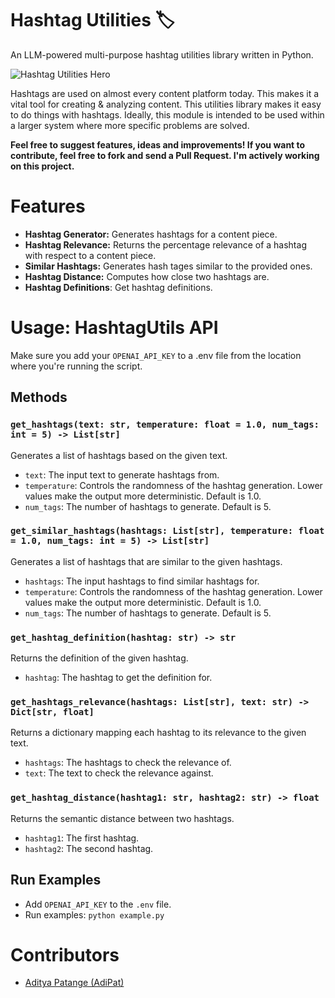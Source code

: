 # Hashtag Utilities 🏷️

An LLM-powered multi-purpose hashtag utilities library written in Python. 

![Hashtag Utilities Hero](https://raw.githubusercontent.com/AdiPat/hashtag_utils/main/images/hero.png)

Hashtags are used on almost every content platform today. This makes it a vital tool for creating & analyzing content. 
This utilities library makes it easy to do things with hashtags. Ideally, this module is intended to be used within a larger system where more specific problems are solved. 

**Feel free to suggest features, ideas and improvements! If you want to contribute, feel free to fork and send a Pull Request. I'm actively working on this project.**

# Features 
- **Hashtag Generator:** Generates hashtags for a content piece.
- **Hashtag Relevance:** Returns the percentage relevance of a hashtag with respect to a content piece.
- **Similar Hashtags:** Generates hash tages similar to the provided ones.
- **Hashtag Distance:** Computes how close two hashtags are.
- **Hashtag Definitions**: Get hashtag definitions. 


# Usage: HashtagUtils API

Make sure you add your `OPENAI_API_KEY` to a .env file from the location where you're running the script. 

## Methods

### `get_hashtags(text: str, temperature: float = 1.0, num_tags: int = 5) -> List[str]`

Generates a list of hashtags based on the given text. 

- `text`: The input text to generate hashtags from.
- `temperature`: Controls the randomness of the hashtag generation. Lower values make the output more deterministic. Default is 1.0.
- `num_tags`: The number of hashtags to generate. Default is 5.

### `get_similar_hashtags(hashtags: List[str], temperature: float = 1.0, num_tags: int = 5) -> List[str]`

Generates a list of hashtags that are similar to the given hashtags.

- `hashtags`: The input hashtags to find similar hashtags for.
- `temperature`: Controls the randomness of the hashtag generation. Lower values make the output more deterministic. Default is 1.0.
- `num_tags`: The number of hashtags to generate. Default is 5.

### `get_hashtag_definition(hashtag: str) -> str`

Returns the definition of the given hashtag.

- `hashtag`: The hashtag to get the definition for.

### `get_hashtags_relevance(hashtags: List[str], text: str) -> Dict[str, float]`

Returns a dictionary mapping each hashtag to its relevance to the given text.

- `hashtags`: The hashtags to check the relevance of.
- `text`: The text to check the relevance against.

### `get_hashtag_distance(hashtag1: str, hashtag2: str) -> float`

Returns the semantic distance between two hashtags.

- `hashtag1`: The first hashtag.
- `hashtag2`: The second hashtag.

## Run Examples
- Add `OPENAI_API_KEY` to the `.env` file.
- Run examples: `python example.py` 

# Contributors 
- [Aditya Patange (AdiPat)](https://wwww.github.com/AdiPat)